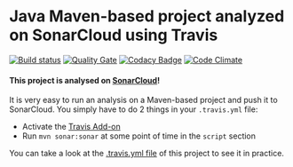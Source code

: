 # Java Maven-based project analyzed on SonarCloud using Travis

[![Build status](https://travis-ci.org/matheuspiment/sonar-test.svg?branch=master)](https://travis-ci.org/matheuspiment/sonar-test)
[![Quality Gate](https://sonarcloud.io/api/badges/gate?key=com.github.matheuspiment:projeto-exemplo)](https://sonarcloud.io/dashboard/index/com.github.matheuspiment:projeto-exemplo)
[![Codacy Badge](https://api.codacy.com/project/badge/Grade/95ad44b707cf40b08bc1fd09ad73ba5f)](https://www.codacy.com/app/matheuspiment/projeto-exemplo?utm_source=github.com&amp;utm_medium=referral&amp;utm_content=matheuspiment/projeto-exemplo&amp;utm_campaign=Badge_Grade)
[![Code Climate](https://codeclimate.com/github/matheuspiment/projeto-exemplo/badges/gpa.svg)](https://codeclimate.com/github/matheuspiment/projeto-exemplo)

#### This project is analysed on [SonarCloud](https://sonarcloud.io)!

It is very easy to run an analysis on a Maven-based project and push it to SonarCloud.
You simply have to do 2 things in your `.travis.yml` file:
* Activate the [Travis Add-on](https://docs.travis-ci.com/user/sonarqube/)
* Run `mvn sonar:sonar` at some point of time in the `script` section

You can take a look at the [.travis.yml file](https://github.com/matheuspiment/sonar-test/blob/master/.travis.yml)
of this project to see it in practice.
